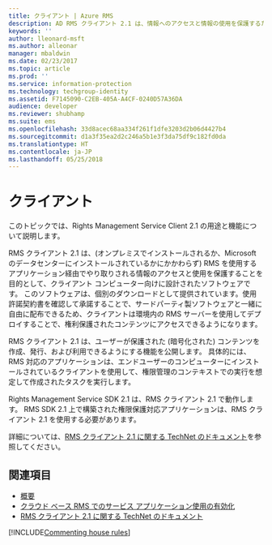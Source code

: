 ```yaml
---
title: クライアント | Azure RMS
description: AD RMS クライアント 2.1 は、情報へのアクセスと情報の使用を保護するために設計されたクライアント コンピューター向けのソフトウェアです。
keywords: ''
author: lleonard-msft
ms.author: alleonar
manager: mbaldwin
ms.date: 02/23/2017
ms.topic: article
ms.prod: ''
ms.service: information-protection
ms.technology: techgroup-identity
ms.assetid: F7145090-C2EB-405A-A4CF-0240D57A36DA
audience: developer
ms.reviewer: shubhamp
ms.suite: ems
ms.openlocfilehash: 33d8acec68aa334f261f1dfe3203d2b06d4427b4
ms.sourcegitcommit: d1a3f35ea2d2c246a5b1e3f3da75df9c182fd0da
ms.translationtype: HT
ms.contentlocale: ja-JP
ms.lasthandoff: 05/25/2018
---
```

# <a name="client"></a>クライアント

このトピックでは、Rights Management Service Client 2.1 の用途と機能について説明します。

RMS クライアント 2.1 は、(オンプレミスでインストールされるか、Microsoft のデータセンターにインストールされているかにかかわらず) RMS を使用するアプリケーション経由でやり取りされる情報のアクセスと使用を保護することを目的として、クライアント コンピューター向けに設計されたソフトウェアです。 このソフトウェアは、個別のダウンロードとして提供されています。使用許諾契約書を確認して承諾することで、サードパーティ製ソフトウェアと一緒に自由に配布できるため、クライアントは環境内の RMS サーバーを使用してデプロイすることで、権利保護されたコンテンツにアクセスできるようになります。

RMS クライアント 2.1 は、ユーザーが保護された (暗号化された) コンテンツを作成、発行、および利用できるようにする機能を公開します。 具体的には、RMS 対応のアプリケーションは、エンドユーザーのコンピューターにインストールされているクライアントを使用して、権限管理のコンテキストでの実行を想定して作成されたタスクを実行します。

Rights Management Service SDK 2.1 は、RMS クライアント 2.1 で動作します。 RMS SDK 2.1 上で構築された権限保護対応アプリケーションは、RMS クライアント 2.1 を使用する必要があります。

詳細については、[RMS クライアント 2.1 に関する TechNet のドキュメント](https://TechNet.Microsoft.Com/library/jj159267(WS.10).aspx)を参照してください。

## <a name="related-topics"></a>関連項目

* [概要](ad-rms-overview.md)
* [クラウド ベース RMS でのサービス アプリケーション使用の有効化](how-to-use-file-api-with-aadrm-cloud.md)
* [RMS クライアント 2.1 に関する TechNet のドキュメント](https://technet.microsoft.com/library/jj159267(WS.10).aspx)

[!INCLUDE[Commenting house rules](../includes/houserules.md)]